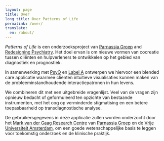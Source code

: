 ```yaml
---
layout: page
title: Over
long_title: Over Patterns of Life
permalink: /over/
translate:
  en: /about/
---
```


*Patterns of Life* is een onderzoeksproject van [Parnassia Groep] and
[Redesigning Psychiatry]. Het doel ervan is om nieuwe vormen van cocreatie
tussen cliënten en hulpverleners te ontwikkelen op het gebied van diagnostiek
en prognostiek.

In samenwerking met [PsyQ] en [Label A] ontwerpen we hiervoor een blended care
applicatie waarmee cliënten intuitieve visualisaties kunnen maken van de
probleeminstandhoudende interactiepatronen in hun levens.

We combineren dit met een uitgebreide vragenlijst. Veel van de vragen zijn
opnieuw bedacht of geformuleerd ten opzichte van bestaande instrumenten,
met het oog op verminderde stigmatising en een betere toepasbaarheid op
transdiagnostische analyse.

De gebruikersgegevens in deze applicatie zullen worden onderzocht door het
[Mark van der Gaag Research Centre] van [Parnassia Groep] en de
[Vrije Universiteit Amsterdam], om een goede wetenschappelijke basis te leggen
voor toekomstig onderzoek en de klinische praktijk.

[Parnassia Groep]: https://www.parnassiagroep.nl
[Redesigning Psychiatry]: https://www.redesigningpsychiatry.org
[PsyQ]: https://www.psyq.nl/
[Label A]: https://www.labela.nl/
[Mark van der Gaag Research Centre]: https://mrcresearch.nl/
[Vrije Universiteit Amsterdam]: https://vu.nl/nl/
